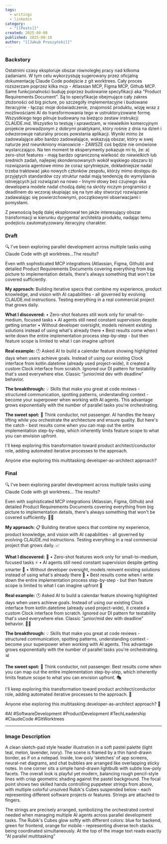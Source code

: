 ```yaml
---
tags:
  - writings
  - linkedin
category:
  - "[[Posts]]"
created: 2025-08-08
published: 2025-08-10
author: "[[Jakub Pruszyński]]"
---
```

### Backstory

Ostatnimi czasy  eksploruje obszar równoległej pracy nad kilkoma zadaniami. W tym celu wykorzystuję sugerowany przez oficjalną dokumentację Claude Code podejście z git worktrees. Cały proces rozszerzam poprzez kilka mcp - Atlassian MCP, Figma MCP, Github MCP. 
Same funkcjonalności buduję poprzez budowanie specyfikacji  aka "Product Requirements Document". Są to specyfikacje obejmujące cały zakres złożoności od big picture, po szczegóły implementacyjne i budowane iteracyjnie - łącząc moje doświadczenie, znajomość produktu, wizję wraz z możliwościami AI do transformowania tego w ustruktoryzowane formę.
Wszystkiego tego pilnuje budowany na bieżąco zestaw instrukcji CLAUDE.md. 
Wszystko to testuję i sprawdzam, w niewielkim komercyjnym projekcie prowadzonym z dobrymi praktykami, który rośnie z dnia na dzień i odwzorowuje naturalny proces powstania aplikacji.
Wyniki mimo że zadowalające albo bardzo zadowalające, wskazują obszar, który w swej naturze jest nieunikniony mianowicie - ZAWSZE coś będzie nie omówione wystarczająco. Na ten moment te eksperymenty pokazuje mi to, że:
a) zero-shot features - mają bardzo ograniczoną wielkość do niewielkich lub średnich zadań, najlepiej skondensowanych wokół wąskiego obszaru 
b) rozwiązania agentowe mimo że coraz sprytniejsze, dokładniejsze nadal trzeba traktować jako nowych członków zespołu, którzy mimo dostępu do przyjętych standardów czy struktur nadal mają tendencję do wymyślania istniejących już rozwiązań na nowo  - Innymi słowy bez czujnego oka dewelopera modele nadal chodzą dalej na skróty niczym programiści z deadlinem do wczoraj skupiając się na tym aby stworzyć rozwiązanie  zadawalając się powierzchownymi, początkowymi obserwacjami i pomysłami.

Z pewnością będę dalej eksplorował ten jakże interesujący obszar transformacji w kierunku dyrygenta/ architekta produktu, nadając temu podejściu zautomatyzowany iteracyjny charakter.



### Draft

🔍 I've been exploring parallel development across multiple tasks using Claude Code with git worktrees...The results?

 Even with sophisticated MCP integrations (Atlassian, Figma, Github) and detailed Product Requirements Documents covering everything from big picture to implementation details, there's always something that won't be covered sufficiently.

**My approach:** Building iterative specs that combine my experience, product knowledge, and vision with AI capabilities - all governed by evolving CLAUDE.md instructions. Testing everything in a real commercial project that grows daily.

**What I discovered:**
• Zero-shot features still work only for small-to-medium, focused tasks
• AI agents still need constant supervision despite getting smarter
• Without developer oversight, models reinvent existing solutions instead of using what's already there
• Best results come when I write down the entire implementation process step-by-step - but then feature scope is limited to what I can imagine upfront

**Real example:** 🕐
Asked AI to build a calendar feature showing highlighted days when users achieve goals. Instead of using our existing Clock interface from kotlin.datetime (already used project-wide), it created a custom Clock interface from scratch. Ignored our DI pattern for testability that's used everywhere else. Classic "junior/mid dev with deadline" behavior.

**The breakthrough:** 💡
Skills that make you great at code reviews - structured communication, spotting patterns, understanding context - become your superpower when working with AI agents. This advantage grows exponentially with the number of parallel tasks you're orchestrating.

**The sweet spot:** 🎼
Think conductor, not passenger. AI handles the heavy lifting while you orchestrate the architecture and ensure quality. But here's the catch - best results come when you can map out the entire implementation step-by-step, which inherently limits feature scope to what you can envision upfront.

I'll keep exploring this transformation toward product architect/conductor role, adding automated iterative processes to the approach.

Anyone else exploring this multitasking developer-as-architect approach? 


### Final

🔍 I've been exploring parallel development across multiple tasks using Claude Code with git worktrees... The results? 

Even with sophisticated MCP integrations (Atlassian, Figma, Github) and detailed Product Requirements Documents covering everything from big picture to implementation details, there's always something that won't be covered sufficiently. 🤷‍♂️

**My approach:** 📋 Building iterative specs that combine my experience, product knowledge, and vision with AI capabilities - all governed by evolving CLAUDE.md instructions. Testing everything in a real commercial project that grows daily. 📈

**What I discovered:** 🔬
• Zero-shot features work only for small-to-medium, focused tasks ⚡
• AI agents still need constant supervision despite getting smarter 👀
• Without developer oversight, models reinvent existing solutions instead of using what's already there 🔄
• Best results come when I write down the entire implementation process step-by-step - but then feature scope is limited to what I can imagine upfront 🎯

**Real example:** 🕐 Asked AI to build a calendar feature showing highlighted days when users achieve goals. Instead of using our existing Clock interface from kotlin.datetime (already used project-wide), it created a custom Clock interface from scratch. Ignored our DI pattern for testability that's used everywhere else. Classic "junior/mid dev with deadline" behavior. 🤦‍♂️

**The breakthrough:** 💡 Skills that make you great at code reviews - structured communication, spotting patterns, understanding context - become your superpower when working with AI agents. This advantage grows exponentially with the number of parallel tasks you're orchestrating. 📊

**The sweet spot:** 🎼 Think conductor, not passenger.  Best results come when you can map out the entire implementation step-by-step, which inherently limits feature scope to what you can envision upfront. 🎭

I'll keep exploring this transformation toward product architect/conductor role, adding automated iterative processes to the approach. 🚀

Anyone else exploring this multitasking developer-as-architect approach? 💬

#AI #SoftwareDevelopment #ProductDevelopment #TechLeadership #ClaudeCode #GitWorktrees

---

### Image Description

A clean sketch-pad style header illustration in a soft pastel palette (light teal, melon, lavender, ivory). The scene is framed by a thin hand-drawn border, as if on a notepad. Inside, low-poly ‘sketches’ of app screens, neural-net diagrams, and chat bubbles are arranged like overlapping sticky notes. In one corner sits a simple hand-drawn lightbulb with subtle low-poly facets. The overall look is playful yet modern, balancing rough pencil-style lines with crisp geometric shading against the pastel background.
The focal point shows two skilled hands controlling puppeteer strings from above, with multiple colorful unsolved Rubik's Cubes suspended below - each representing different software projects or features.  Strings are attached to fingers.

The strings are precisely arranged, symbolizing the orchestrated control needed when managing multiple AI agents across parallel development tasks. The Rubik's Cubes glow softly with different colors: blue for backend, green for frontend, orange for mobile - representing diverse tech stacks being coordinated simultaneously.
At the top of the image text reads exactly "AI parallel multitasking" 

